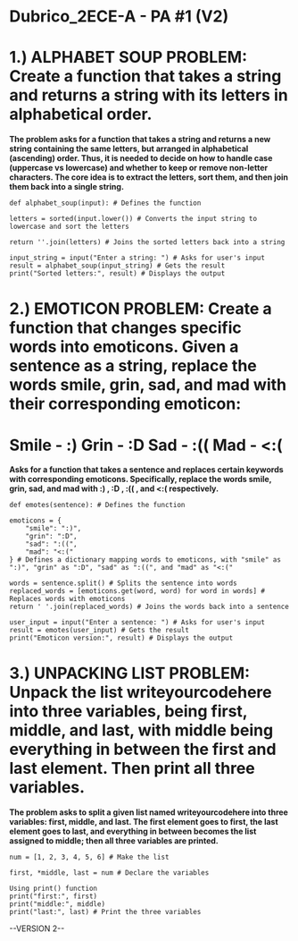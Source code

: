 # Dubrico_2ECE-A - PA #1 (V2)

# 1.) ALPHABET SOUP PROBLEM: Create a function that takes a string and returns a string with its letters in alphabetical order.

**The problem asks for a function that takes a string and returns a new string containing the same letters, but arranged in alphabetical (ascending) order. Thus, it is needed to decide on how to handle case (uppercase vs lowercase) and whether to keep or remove non-letter characters. The core idea is to extract the letters, sort them, and then join them back into a single string.**

    def alphabet_soup(input): # Defines the function

    letters = sorted(input.lower()) # Converts the input string to lowercase and sort the letters

    return ''.join(letters) # Joins the sorted letters back into a string

    input_string = input("Enter a string: ") # Asks for user's input
    result = alphabet_soup(input_string) # Gets the result
    print("Sorted letters:", result) # Displays the output


# 2.) EMOTICON PROBLEM: Create a function that changes specific words into emoticons. Given a sentence as a string, replace the words smile, grin, sad, and mad with their corresponding emoticon:

# Smile - :) Grin - :D Sad - :(( Mad - <:(

**Asks for a function that takes a sentence and replaces certain keywords with corresponding emoticons. Specifically, replace the words smile, grin, sad, and mad with :) , :D , :(( , and <:( respectively.**

    def emotes(sentence): # Defines the function

    emoticons = {
        "smile": ":)",
        "grin": ":D",
        "sad": ":((",
        "mad": "<:("
    } # Defines a dictionary mapping words to emoticons, with "smile" as ":)", "grin" as ":D", "sad" as ":((", and "mad" as "<:("
    
    words = sentence.split() # Splits the sentence into words
    replaced_words = [emoticons.get(word, word) for word in words] # Replaces words with emoticons
    return ' '.join(replaced_words) # Joins the words back into a sentence

    user_input = input("Enter a sentence: ") # Asks for user's input
    result = emotes(user_input) # Gets the result
    print("Emoticon version:", result) # Displays the output


# 3.) UNPACKING LIST PROBLEM: Unpack the list writeyourcodehere into three variables, being first, middle, and last, with middle being everything in between the first and last element. Then print all three variables.

**The problem asks to split a given list named writeyourcodehere into three variables: first, middle, and last. The first element goes to first, the last element goes to last, and everything in between becomes the list assigned to middle; then all three variables are printed.**

    num = [1, 2, 3, 4, 5, 6] # Make the list
    
    first, *middle, last = num # Declare the variables
    
    Using print() function
    print("first:", first)
    print("middle:", middle)
    print("last:", last) # Print the three variables

--VERSION 2--

